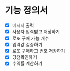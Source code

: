 # 기능 정의서

- [x] 메시지 출력
- [x] 사용자 입력받고 저장하기
- [x] 로또 구매 가능 개수
- [x] 입력값 검증하기
- [x] 로또 구매하고 번호 저장하기
- [x] 당첨확인하기
- [x] 수익률 계산하기
